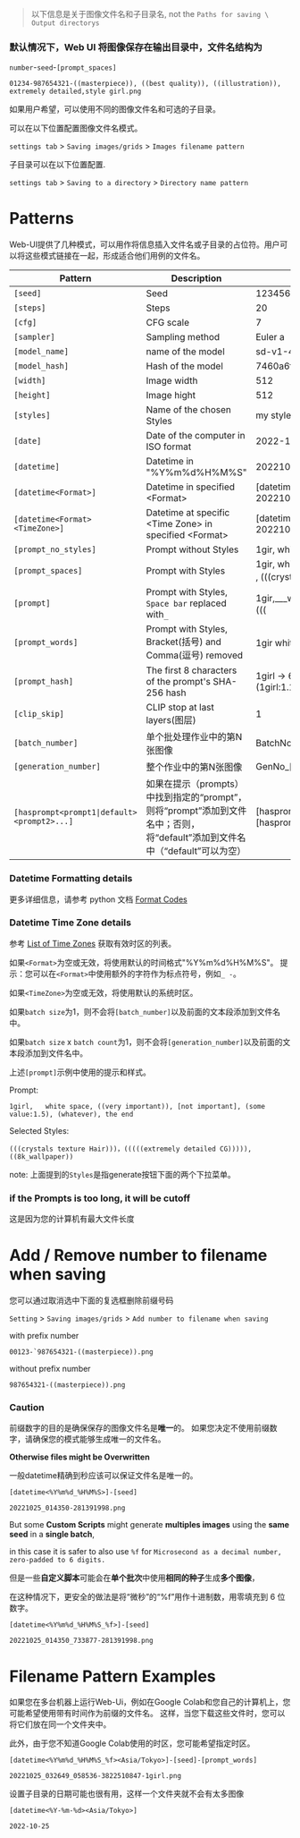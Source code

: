 > 以下信息是关于图像文件名和子目录名, not the `Paths for saving \ Output directorys`
### 默认情况下，Web UI 将图像保存在输出目录中，文件名结构为

`number`-`seed`-`[prompt_spaces]`

```
01234-987654321-((masterpiece)), ((best quality)), ((illustration)), extremely detailed,style girl.png
```

如果用户希望，可以使用不同的图像文件名和可选的子目录。

可以在以下位置配置图像文件名模式。

`settings tab` > `Saving images/grids` > `Images filename pattern`

子目录可以在以下位置配置.

`settings tab` > `Saving to a directory` > `Directory name pattern`

# Patterns
Web-UI提供了几种模式，可以用作将信息插入文件名或子目录的占位符。用户可以将这些模式链接在一起，形成适合他们用例的文件名。

| Pattern                        | Description                                          | Example                                                                                                                               |
|--------------------------------|------------------------------------------------------|---------------------------------------------------------------------------------------------------------------------------------------|
| `[seed]`                       | Seed                                                 | 1234567890                                                                                                                            |
| `[steps]`                      | Steps                                                | 20                                                                                                                                    |
| `[cfg]`                        | CFG scale                                            | 7                                                                                                                                     |
| `[sampler]`                    | Sampling method                                      | Euler a                                                                                                                               |
| `[model_name]`                 | name of the model                                    | sd-v1-4
| `[model_hash]`                 | Hash of the model                                    | 7460a6fa                                                                                                                              |
| `[width]`                      | Image width                                          | 512                                                                                                                                   |
| `[height]`                     | Image hight                                          | 512                                                                                                                                   |
| `[styles]`                     | Name of the chosen Styles                            | my style name                                                                                                                         |
| `[date]`                       | Date of the computer in ISO format                   | 2022-10-24                                                                                                                            |
| `[datetime]`                   | Datetime in "%Y%m%d%H%M%S"                           | 20221025013106                                                                                                                        |
| `[datetime<Format>]`           | Datetime in specified \<Format\>                       | \[datetime<%Y%m%d_%H%M%S_%f>]<br>20221025_014350_733877                                                                                   |
| `[datetime<Format><TimeZone>]` | Datetime at specific \<Time Zone\> in specified \<Format\> | \[datetime<%Y%m%d_%H%M%S_%f><Asia/Tokyo>]`<br>20221025_014350_733877                                                                                       |
| `[prompt_no_styles]`           | Prompt without Styles                                | 1gir,   white space, ((very   important)), [not important], (some value_1.5), (whatever), the end<br>                                     |
| `[prompt_spaces]`              | Prompt with Styles                                   | 1gir,   white space, ((very   important)), [not important], (some value_1.5), (whatever), the end<br>,   (((crystals texture Hair)))，((( |
| `[prompt]`                     | Prompt with Styles, `Space bar` replaced with`_`       | 1gir,\_\_\_white_space,\_((very\_important)),\_[not\_important],\_(some\_value\_1.5),\_(whatever),\_the\_end,\_(((crystals_texture_Hair)))，(((     |
| `[prompt_words]`               | Prompt   with Styles, Bracket(括号) and Comma(逗号) removed      | 1gir white space very important not important some value 1 5 whatever the   end crystals texture Hair ， extremely detailed           |
| `[prompt_hash]` | The first 8 characters of the prompt's SHA-256 hash | 1girl -> 6362d0d2<br>(1girl:1.1) -> 0102e068 |
| `[clip_skip]` | CLIP stop at last layers(图层) | 1 |
| `[batch_number]` | 单个批处理作业中的第N张图像 | BatchNo_[batch_number] -> BatchNo_3
| `[generation_number]` | 整个作业中的第N张图像 | GenNo_[generation_number] -> GenNo_9
| `[hasprompt<prompt1\|default><prompt2>...]` | 如果在提示（prompts）中找到指定的“prompt”，则将“prompt”添加到文件名中；否则，将“default”添加到文件名中（“default”可以为空） | [hasprompt<girl><boy>] -> girl<br>[hasprompt<girl\|no girl><boy\|no boy>] -> girlno boy

### Datetime Formatting details
更多详细信息，请参考 python 文档 [Format Codes](https://docs.python.org/3/library/datetime.html#strftime-and-strptime-format-codes)

### Datetime Time Zone details
参考 [List of Time Zones](https://github.com/AUTOMATIC1111/stable-diffusion-webui/wiki/List-of-Time-Zones) 获取有效时区的列表。

如果`<Format>`为空或无效，将使用默认的时间格式"%Y%m%d%H%M%S"。
提示：您可以在`<Format>`中使用额外的字符作为标点符号，例如`_ -`。

如果`<TimeZone>`为空或无效，将使用默认的系统时区。

如果`batch size`为1，则不会将`[batch_number]`以及前面的文本段添加到文件名中。

如果`batch size` x `batch count`为1，则不会将`[generation_number]`以及前面的文本段添加到文件名中。

上述`[prompt]`示例中使用的提示和样式。

Prompt:
```
1girl,   white space, ((very important)), [not important], (some value:1.5), (whatever), the end
```
Selected Styles:
```
(((crystals texture Hair)))，(((((extremely detailed CG))))),((8k_wallpaper))
```

note: 上面提到的`Styles`是指generate按钮下面的两个下拉菜单。

### if the Prompts is too long, it will be cutoff
这是因为您的计算机有最大文件长度

# Add / Remove number to filename when saving
您可以通过取消选中下面的复选框删除前缀号码

`Setting` > `Saving images/grids` > `Add number to filename when saving`

with prefix number
```
00123-`987654321-((masterpiece)).png
```

without prefix number
```
987654321-((masterpiece)).png
```

### Caution
前缀数字的目的是确保保存的图像文件名是**唯一**的。
如果您决定不使用前缀数字，请确保您的模式能够生成唯一的文件名。

**Otherwise files might be Overwritten**

一般datetime精确到秒应该可以保证文件名是唯一的。

```
[datetime<%Y%m%d_%H%M%S>]-[seed]
``` 
```
20221025_014350-281391998.png
```

But some **Custom Scripts** might generate **multiples images** using the **same seed** in a **single batch**,

in this case it is safer to also use `%f` for `Microsecond as a decimal number, zero-padded to 6 digits.`

但是一些**自定义脚本**可能会在**单个批次**中使用**相同的种子**生成**多个图像**，

在这种情况下，更安全的做法是将“微秒”的“%f”用作十进制数，用零填充到 6 位数字。

```
[datetime<%Y%m%d_%H%M%S_%f>]-[seed]
```
```
20221025_014350_733877-281391998.png
```

# Filename Pattern Examples

如果您在多台机器上运行Web-Ui，例如在Google Colab和您自己的计算机上，您可能希望使用带有时间作为前缀的文件名。
这样，当您下载这些文件时，您可以将它们放在同一个文件夹中。

此外，由于您不知道Google Colab使用的时区，您可能希望指定时区。
```
[datetime<%Y%m%d_%H%M%S_%f><Asia/Tokyo>]-[seed]-[prompt_words]
```
```
20221025_032649_058536-3822510847-1girl.png
```

设置子目录的日期可能也很有用，这样一个文件夹就不会有太多图像
```
[datetime<%Y-%m-%d><Asia/Tokyo>]
```
```
2022-10-25
```
